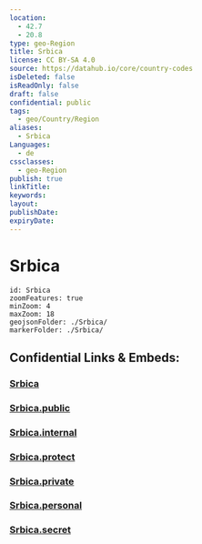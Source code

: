 ```yaml
---
location:
  - 42.7
  - 20.8
type: geo-Region
title: Srbica
license: CC BY-SA 4.0
source: https://datahub.io/core/country-codes
isDeleted: false
isReadOnly: false
draft: false
confidential: public
tags:
  - geo/Country/Region
aliases:
  - Srbica
Languages:
  - de
cssclasses:
  - geo-Region
publish: true
linkTitle:
keywords:
layout:
publishDate:
expiryDate:
---
```


# Srbica

```leaflet
id: Srbica
zoomFeatures: true 
minZoom: 4 
maxZoom: 18
geojsonFolder: ./Srbica/
markerFolder: ./Srbica/
```


## Confidential Links & Embeds: 

### [Srbica](/_Standards/Earth/Continent/Europe/Europe~South/Kosovo/districts~Kosovo/Kosovska_Mitrovica/counties~Kosovska_Mitrovica/Srbica.md) 

### [Srbica.public](/_public/Earth/Continent/Europe/Europe~South/Kosovo/districts~Kosovo/Kosovska_Mitrovica/counties~Kosovska_Mitrovica/Srbica.public.md) 

### [Srbica.internal](/_internal/Earth/Continent/Europe/Europe~South/Kosovo/districts~Kosovo/Kosovska_Mitrovica/counties~Kosovska_Mitrovica/Srbica.internal.md) 

### [Srbica.protect](/_protect/Earth/Continent/Europe/Europe~South/Kosovo/districts~Kosovo/Kosovska_Mitrovica/counties~Kosovska_Mitrovica/Srbica.protect.md) 

### [Srbica.private](/_private/Earth/Continent/Europe/Europe~South/Kosovo/districts~Kosovo/Kosovska_Mitrovica/counties~Kosovska_Mitrovica/Srbica.private.md) 

### [Srbica.personal](/_personal/Earth/Continent/Europe/Europe~South/Kosovo/districts~Kosovo/Kosovska_Mitrovica/counties~Kosovska_Mitrovica/Srbica.personal.md) 

### [Srbica.secret](/_secret/Earth/Continent/Europe/Europe~South/Kosovo/districts~Kosovo/Kosovska_Mitrovica/counties~Kosovska_Mitrovica/Srbica.secret.md)

